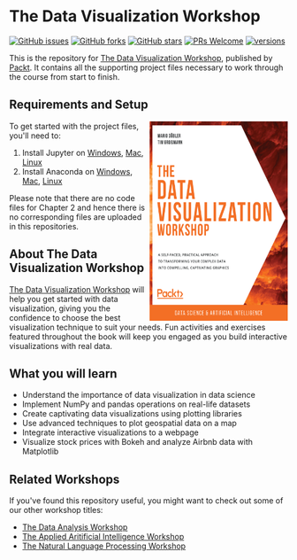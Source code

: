 # The Data Visualization Workshop
[![GitHub issues](https://img.shields.io/github/issues/PacktWorkshops/The-Data-Visualization-Workshop.svg)](https://github.com/PacktWorkshops/The-Data-Visualization-Workshop/issues)
[![GitHub forks](https://img.shields.io/github/forks/PacktWorkshops/The-Data-Visualization-Workshop.svg)](https://github.com/PacktWorkshops/The-Data-Visualization-Workshop/network)
[![GitHub stars](https://img.shields.io/github/stars/PacktWorkshops/The-Data-Visualization-Workshop.svg)](https://github.com/PacktWorkshops/The-Data-Visualization-Workshop/stargazers)
[![PRs Welcome](https://img.shields.io/badge/PRs-welcome-brightgreen.svg)](https://github.com/PacktWorkshops/The-Data-Visualization-Workshop/pulls)
[![versions](https://img.shields.io/pypi/pyversions/pybadges.svg)](https://www.python.org/downloads/)

This is the repository for [The Data Visualization Workshop](https://www.amazon.com/Data-Visualization-Workshop-transforming-captivating-ebook/dp/B08Q8FGCZ7/ref=sr_1_1?dchild=1&keywords=The%20Data%20Visualization%20Workshop&qid=1610977055&sr=8-1&utm_source=github&utm_medium=repository&utm_campaign=9781801073899&utm_term=Data%20Visualization&utm_content=The%20Data%20Visualization%20Workshop), published by [Packt](https://www.packtpub.com/?utm_source=github). It contains all the supporting project files necessary to work through the course from start to finish.

## Requirements and Setup
<a href="https://www.amazon.com/Data-Visualization-Workshop-transforming-captivating-ebook/dp/B08Q8FGCZ7/ref=sr_1_1?dchild=1&keywords=The%20Data%20Visualization%20Workshop&qid=1610977055&sr=8-1&utm_source=github&utm_medium=repository&utm_campaign=9781801073899&utm_term=Data%20Visualization&utm_content=The%20Data%20Visualization%20Workshop"><img src="https://github.com/PacktWorkshops/Workshop-Covers/blob/master/B16701_The%20Data%20Visulization%20Workshop.png" alt="The Data Visualization Workshop" height="360px" width="250px" align="right" this.target="_blank"></a>

To get started with the project files, you'll need to:
1. Install Jupyter on [Windows](https://www.python.org/downloads/windows/), [Mac](https://www.python.org/downloads/mac-osx/), [Linux](https://www.python.org/downloads/source/)
2. Install Anaconda on [Windows](https://www.anaconda.com/distribution/#windows), [Mac](https://www.anaconda.com/distribution/#macos), [Linux](https://www.anaconda.com/distribution/#linux)

Please note that there are no code files for Chapter 2 and hence there is no corresponding files are uploaded in this repositories.

## About The Data Visualization Workshop
[The Data Visualization Workshop](https://www.amazon.com/Data-Visualization-Workshop-transforming-captivating-ebook/dp/B08Q8FGCZ7/ref=sr_1_1?dchild=1&keywords=The%20Data%20Visualization%20Workshop&qid=1610977055&sr=8-1&utm_source=github&utm_medium=repository&utm_campaign=9781801073899&utm_term=Data%20Visualization&utm_content=The%20Data%20Visualization%20Workshop) will help you get started with data visualization, giving you the confidence to choose the best visualization technique to suit your needs. Fun activities and exercises featured throughout the book will keep you engaged as you build interactive visualizations with real data.	

## What you will learn
* Understand the importance of data visualization in data science
* Implement NumPy and pandas operations on real-life datasets
* Create captivating data visualizations using plotting libraries
* Use advanced techniques to plot geospatial data on a map
* Integrate interactive visualizations to a webpage
* Visualize stock prices with Bokeh and analyze Airbnb data with Matplotlib

## Related Workshops
If you've found this repository useful, you might want to check out some of our other workshop titles:
* [The Data Analysis Workshop](https://www.amazon.com/Data-Analysis-Workshop-state-art-ebook/dp/B08Q8HXRQ4/ref=sr_1_1?dchild=1&keywords=The%20Data%20Analysis%20Workshop&qid=1610708839&sr=8-1&utm_source=github&utm_medium=repository&utm_campaign=9781839211386&utm_term=Data%20Analysis&utm_content=The%20Data%20Analysis%20Workshop)
* [The Applied Aritificial Intelligence Workshop](https://www.amazon.com/Applied-Artificial-Intelligence-Workshop-decision-ebook/dp/B08BZS3X9S/ref=sr_1_1?dchild=1&keywords=the%20applied%20artificial%20intelligence%20workshop&qid=1610708393&sr=8-1&utm_source=github&utm_medium=repository&utm_campaign=9781800205819&utm_term=Applied%20Aritificial%20Intelligence&utm_content=The%20Applied%20Aritificial%20Intelligence%20Workshop)
* [The Natural Language Processing Workshop](https://www.amazon.com/Natural-Language-Processing-Workshop-understand/dp/1800208421/ref=tmm_pap_swatch_0?_encoding=UTF8&qid=1611057842&sr=8-1&utm_source=github&utm_medium=repository&utm_campaign=9781801077811&utm_term=Natural%20Language%20Processing&utm_content=The%20Natural%20Language%20Processing%20Workshop)


